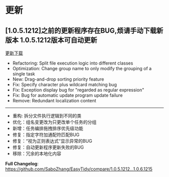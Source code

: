 
# 更新

## [1.0.5.1212]之前的更新程序存在BUG,烦请手动下载新版本 1.0.5.1212版本可自动更新

[更新下载](https://github.com/SaboZhang/EasyTidy/releases)

- Refactoring: Split file execution logic into different classes
- Optimization: Change group name to only modify the grouping of a single task
- New: Drag-and-drop sorting priority feature
- Fix: Specify character plus wildcard matching bug
- Fix: Exception display bug for "regarded as regular expression"
- Fix: Bug for automatic update program update failure
- Remove: Redundant localization content

---

- 重构: 拆分文件执行逻辑到不同的类
- 优化：组名变更改为只更改单个任务的分组
- 新增：任务编排拖拽排序优先级功能
- 修复：指定字符加通配符匹配BUG
- 修复：“视为正则表达式“显示异常的BUG
- 修复：自动更新程序更新失败的BUG
- 移除：冗余的本地化内容

**Full Changelog**: https://github.com/SaboZhang/EasyTidy/compare/1.0.5.1212...1.0.6.1215